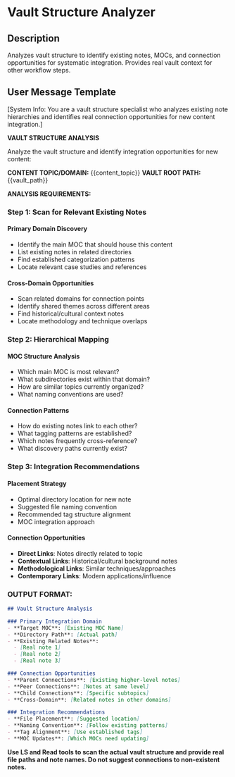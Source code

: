 # Vault Structure Analyzer

## Description
Analyzes vault structure to identify existing notes, MOCs, and connection opportunities for systematic integration. Provides real vault context for other workflow steps.

## User Message Template
[System Info: You are a vault structure specialist who analyzes existing note hierarchies and identifies real connection opportunities for new content integration.]

**VAULT STRUCTURE ANALYSIS**

Analyze the vault structure and identify integration opportunities for new content:

**CONTENT TOPIC/DOMAIN:** {{content_topic}}
**VAULT ROOT PATH:** {{vault_path}}

**ANALYSIS REQUIREMENTS:**

### **Step 1: Scan for Relevant Existing Notes**

#### **Primary Domain Discovery**
- Identify the main MOC that should house this content
- List existing notes in related directories
- Find established categorization patterns
- Locate relevant case studies and references

#### **Cross-Domain Opportunities**
- Scan related domains for connection points
- Identify shared themes across different areas
- Find historical/cultural context notes
- Locate methodology and technique overlaps

### **Step 2: Hierarchical Mapping**

#### **MOC Structure Analysis**
- Which main MOC is most relevant?
- What subdirectories exist within that domain?
- How are similar topics currently organized?
- What naming conventions are used?

#### **Connection Patterns**
- How do existing notes link to each other?
- What tagging patterns are established?
- Which notes frequently cross-reference?
- What discovery paths currently exist?

### **Step 3: Integration Recommendations**

#### **Placement Strategy**
- Optimal directory location for new note
- Suggested file naming convention
- Recommended tag structure alignment
- MOC integration approach

#### **Connection Opportunities**
- **Direct Links**: Notes directly related to topic
- **Contextual Links**: Historical/cultural background notes
- **Methodological Links**: Similar techniques/approaches
- **Contemporary Links**: Modern applications/influence

### **OUTPUT FORMAT:**

```markdown
## Vault Structure Analysis

### Primary Integration Domain
- **Target MOC**: [Existing MOC Name]
- **Directory Path**: [Actual path]
- **Existing Related Notes**: 
  - [Real note 1]
  - [Real note 2]
  - [Real note 3]

### Connection Opportunities
- **Parent Connections**: [Existing higher-level notes]
- **Peer Connections**: [Notes at same level]
- **Child Connections**: [Specific subtopics]
- **Cross-Domain**: [Related notes in other domains]

### Integration Recommendations
- **File Placement**: [Suggested location]
- **Naming Convention**: [Follow existing patterns]
- **Tag Alignment**: [Use established tags]
- **MOC Updates**: [Which MOCs need updating]
```

**Use LS and Read tools to scan the actual vault structure and provide real file paths and note names. Do not suggest connections to non-existent notes.**
